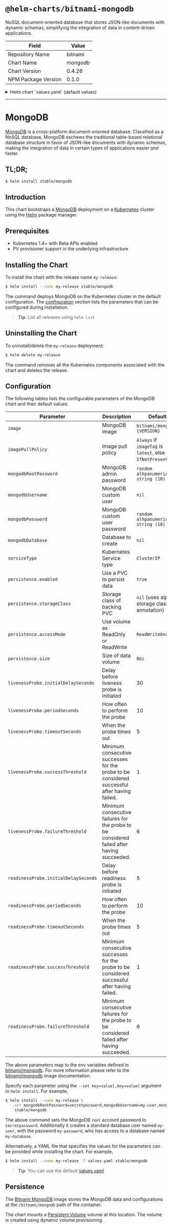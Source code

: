 # `@helm-charts/bitnami-mongodb`

NoSQL document-oriented database that stores JSON-like documents with dynamic schemas, simplifying the integration of data in content-driven applications.

| Field               | Value   |
| ------------------- | ------- |
| Repository Name     | bitnami |
| Chart Name          | mongodb |
| Chart Version       | 0.4.26  |
| NPM Package Version | 0.1.0   |

<details>

<summary>Helm chart `values.yaml` (default values)</summary>

```yaml
## Bitnami MongoDB image version
## ref: https://hub.docker.com/r/bitnami/mongodb/tags/
##
image: bitnami/mongodb:3.7.1-r0

## Specify a imagePullPolicy
## 'Always' if imageTag is 'latest', else set to 'IfNotPresent'
## ref: http://kubernetes.io/docs/user-guide/images/#pre-pulling-images
##
# imagePullPolicy:

## MongoDB admin password
## ref: https://github.com/bitnami/bitnami-docker-mongodb/blob/master/README.md#setting-the-root-password-on-first-run
##
# mongodbRootPassword:

## MongoDB custom user and database
## ref: https://github.com/bitnami/bitnami-docker-mongodb/blob/master/README.md#creating-a-user-and-database-on-first-run
##
# mongodbUsername:
# mongodbPassword:
# mongodbDatabase:

## Kubernetes service type
serviceType: ClusterIP

## Enable persistence using Persistent Volume Claims
## ref: http://kubernetes.io/docs/user-guide/persistent-volumes/
##
persistence:
  enabled: true
  ## A manually managed Persistent Volume and Claim
  ## Requires persistence.enabled: true
  ## If defined, PVC must be created manually before volume will be bound
  # existingClaim:

  ## mongodb data Persistent Volume Storage Class
  ## If defined, storageClassName: <storageClass>
  ## If set to "-", storageClassName: "", which disables dynamic provisioning
  ## If undefined (the default) or set to null, no storageClassName spec is
  ##   set, choosing the default provisioner.  (gp2 on AWS, standard on
  ##   GKE, AWS & OpenStack)
  ##
  # storageClass: "-"
  accessMode: ReadWriteOnce
  size: 8Gi

## Configure resource requests and limits
## ref: http://kubernetes.io/docs/user-guide/compute-resources/
##
resources:
  requests:
    memory: 256Mi
    cpu: 100m

## Configure extra options for liveness and readiness probes
## ref: https://kubernetes.io/docs/tasks/configure-pod-container/configure-liveness-readiness-probes/#configure-probes)
livenessProbe:
  initialDelaySeconds: 30
  periodSeconds: 10
  timeoutSeconds: 5
  failureThreshold: 6
  successThreshold: 1
readinessProbe:
  initialDelaySeconds: 5
  periodSeconds: 10
  timeoutSeconds: 5
  failureThreshold: 6
  successThreshold: 1
```

</details>

---

# MongoDB

[MongoDB](https://www.mongodb.com/) is a cross-platform document-oriented database. Classified as a NoSQL database, MongoDB eschews the traditional table-based relational database structure in favor of JSON-like documents with dynamic schemas, making the integration of data in certain types of applications easier and faster.

## TL;DR;

```bash
$ helm install stable/mongodb
```

## Introduction

This chart bootstraps a [MongoDB](https://github.com/bitnami/bitnami-docker-mongodb) deployment on a [Kubernetes](http://kubernetes.io) cluster using the [Helm](https://helm.sh) package manager.

## Prerequisites

- Kubernetes 1.4+ with Beta APIs enabled
- PV provisioner support in the underlying infrastructure

## Installing the Chart

To install the chart with the release name `my-release`:

```bash
$ helm install --name my-release stable/mongodb
```

The command deploys MongoDB on the Kubernetes cluster in the default configuration. The [configuration](#configuration) section lists the parameters that can be configured during installation.

> **Tip**: List all releases using `helm list`

## Uninstalling the Chart

To uninstall/delete the `my-release` deployment:

```bash
$ helm delete my-release
```

The command removes all the Kubernetes components associated with the chart and deletes the release.

## Configuration

The following tables lists the configurable parameters of the MongoDB chart and their default values.

| Parameter                            | Description                                                                                  | Default                                                  |
| ------------------------------------ | -------------------------------------------------------------------------------------------- | -------------------------------------------------------- |
| `image`                              | MongoDB image                                                                                | `bitnami/mongodb:{VERSION}`                              |
| `imagePullPolicy`                    | Image pull policy                                                                            | `Always` if `imageTag` is `latest`, else `IfNotPresent`. |
| `mongodbRootPassword`                | MongoDB admin password                                                                       | `random alhpanumeric string (10)`                        |
| `mongodbUsername`                    | MongoDB custom user                                                                          | `nil`                                                    |
| `mongodbPassword`                    | MongoDB custom user password                                                                 | `random alhpanumeric string (10)`                        |
| `mongodbDatabase`                    | Database to create                                                                           | `nil`                                                    |
| `serviceType`                        | Kubernetes Service type                                                                      | `ClusterIP`                                              |
| `persistence.enabled`                | Use a PVC to persist data                                                                    | `true`                                                   |
| `persistence.storageClass`           | Storage class of backing PVC                                                                 | `nil` (uses alpha storage class annotation)              |
| `persistence.accessMode`             | Use volume as ReadOnly or ReadWrite                                                          | `ReadWriteOnce`                                          |
| `persistence.size`                   | Size of data volume                                                                          | `8Gi`                                                    |
| `livenessProbe.initialDelaySeconds`  | Delay before liveness probe is initiated                                                     | 30                                                       |
| `livenessProbe.periodSeconds`        | How often to perform the probe                                                               | 10                                                       |
| `livenessProbe.timeoutSeconds`       | When the probe times out                                                                     | 5                                                        |
| `livenessProbe.successThreshold`     | Minimum consecutive successes for the probe to be considered successful after having failed. | 1                                                        |
| `livenessProbe.failureThreshold`     | Minimum consecutive failures for the probe to be considered failed after having succeeded.   | 6                                                        |
| `readinessProbe.initialDelaySeconds` | Delay before readiness probe is initiated                                                    | 5                                                        |
| `readinessProbe.periodSeconds`       | How often to perform the probe                                                               | 10                                                       |
| `readinessProbe.timeoutSeconds`      | When the probe times out                                                                     | 5                                                        |
| `readinessProbe.successThreshold`    | Minimum consecutive successes for the probe to be considered successful after having failed. | 1                                                        |
| `readinessProbe.failureThreshold`    | Minimum consecutive failures for the probe to be considered failed after having succeeded.   | 6                                                        |

The above parameters map to the env variables defined in [bitnami/mongodb](http://github.com/bitnami/bitnami-docker-mongodb). For more information please refer to the [bitnami/mongodb](http://github.com/bitnami/bitnami-docker-mongodb) image documentation.

Specify each parameter using the `--set key=value[,key=value]` argument to `helm install`. For example,

```bash
$ helm install --name my-release \
  --set mongodbRootPassword=secretpassword,mongodbUsername=my-user,mongodbPassword=my-password,mongodbDatabase=my-database \
    stable/mongodb
```

The above command sets the MongoDB `root` account password to `secretpassword`. Additionally it creates a standard database user named `my-user`, with the password `my-password`, who has access to a database named `my-database`.

Alternatively, a YAML file that specifies the values for the parameters can be provided while installing the chart. For example,

```bash
$ helm install --name my-release -f values.yaml stable/mongodb
```

> **Tip**: You can use the default [values.yaml](values.yaml)

## Persistence

The [Bitnami MongoDB](https://github.com/bitnami/bitnami-docker-mongodb) image stores the MongoDB data and configurations at the `/bitnami/mongodb` path of the container.

The chart mounts a [Persistent Volume](http://kubernetes.io/docs/user-guide/persistent-volumes/) volume at this location. The volume is created using dynamic volume provisioning.
